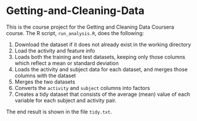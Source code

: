 # Getting-and-Cleaning-Data
This is the course project for the Getting and Cleaning Data Coursera course.
The R script, `run_analysis.R`, does the following:
1. Download the dataset if it does not already exist in the working directory
2. Load the activity and feature info
3. Loads both the training and test datasets, keeping only those columns which
   reflect a mean or standard deviation
4. Loads the activity and subject data for each dataset, and merges those
   columns with the dataset
5. Merges the two datasets
6. Converts the `activity` and `subject` columns into factors
7. Creates a tidy dataset that consists of the average (mean) value of each
   variable for each subject and activity pair.

 The end result is shown in the file `tidy.txt`.
